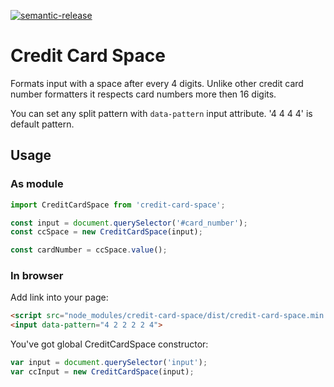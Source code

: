 [![semantic-release](https://img.shields.io/badge/%20%20%F0%9F%93%A6%F0%9F%9A%80-semantic--release-e10079.svg)](https://github.com/semantic-release/semantic-release)

# Credit Card Space

Formats input with a space after every 4 digits. Unlike other credit card number formatters it respects card numbers more then 16 digits.

You can set any split pattern with `data-pattern` input attribute. '4 4 4 4' is default pattern.

## Usage
### As module
```js
import CreditCardSpace from 'credit-card-space';

const input = document.querySelector('#card_number');
const ccSpace = new CreditCardSpace(input);

const cardNumber = ccSpace.value();
```

### In browser
Add link into your page:
```html
<script src="node_modules/credit-card-space/dist/credit-card-space.min.js"></script>
<input data-pattern="4 2 2 2 2 4">
```

You've got global CreditCardSpace constructor:
```js
var input = document.querySelector('input');
var ccInput = new CreditCardSpace(input);
```
